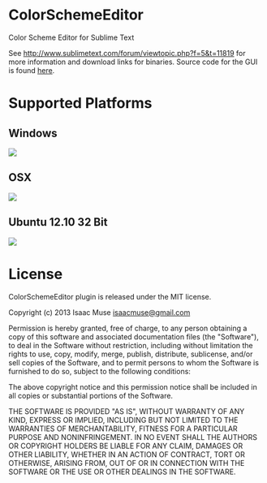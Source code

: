 ColorSchemeEditor
=================

Color Scheme Editor for Sublime Text

See http://www.sublimetext.com/forum/viewtopic.php?f=5&t=11819 for more information and download links for binaries. Source code for the GUI is found [here](https://github.com/facelessuser/subclrschm).

# Supported Platforms
## Windows
<img src="https://dl.dropboxusercontent.com/u/342698/ColorSchemeEditor/CSE_WIN.png" border="0"/>

## OSX
<img src="https://dl.dropboxusercontent.com/u/342698/ColorSchemeEditor/CSE_OSX.png" border="0"/>

## Ubuntu 12.10 32 Bit
<img src="https://dl.dropboxusercontent.com/u/342698/ColorSchemeEditor/CSE_NIX.png" border="0"/>

# License
ColorSchemeEditor plugin is released under the MIT license.

Copyright (c) 2013 Isaac Muse <isaacmuse@gmail.com>

Permission is hereby granted, free of charge, to any person obtaining a copy of this software and associated documentation files (the "Software"), to deal in the Software without restriction, including without limitation the rights to use, copy, modify, merge, publish, distribute, sublicense, and/or sell copies of the Software, and to permit persons to whom the Software is furnished to do so, subject to the following conditions:

The above copyright notice and this permission notice shall be included in all copies or substantial portions of the Software.

THE SOFTWARE IS PROVIDED "AS IS", WITHOUT WARRANTY OF ANY KIND, EXPRESS OR IMPLIED, INCLUDING BUT NOT LIMITED TO THE WARRANTIES OF MERCHANTABILITY, FITNESS FOR A PARTICULAR PURPOSE AND NONINFRINGEMENT. IN NO EVENT SHALL THE AUTHORS OR COPYRIGHT HOLDERS BE LIABLE FOR ANY CLAIM, DAMAGES OR OTHER LIABILITY, WHETHER IN AN ACTION OF CONTRACT, TORT OR OTHERWISE, ARISING FROM, OUT OF OR IN CONNECTION WITH THE SOFTWARE OR THE USE OR OTHER DEALINGS IN THE SOFTWARE.
